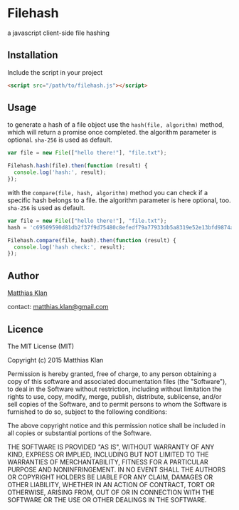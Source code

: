 # Filehash
a javascript client-side file hashing

## Installation

Include the script in your project

```html
<script src="/path/to/filehash.js"></script>
```

## Usage

to generate a hash of a file object use the `hash(file, algorithm)` method, which will return a promise once completed. the algorithm parameter is optional. `sha-256` is used as default.

```javascript
var file = new File(["hello there!"], "file.txt");

Filehash.hash(file).then(function (result) {
  console.log('hash:', result);
});
```

with the `compare(file, hash, algorithm)` method you can check if a specific hash belongs to a file. the algorithm parameter is here optional, too. `sha-256` is used as default.

```javascript
var file = new File(["hello there!"], "file.txt");
hash = 'c69509590d81db2f37f9d75480c8efedf79a77933db5a8319e52e13bfd9874a3';

Filehash.compare(file, hash).then(function (result) {
  console.log('hash check:', result);
});
```

## Author

[Matthias Klan](https://github.com/vaceta/)

contact: matthias.klan@gmail.com 


## Licence

The MIT License (MIT)

Copyright (c) 2015 Matthias Klan

Permission is hereby granted, free of charge, to any person obtaining a copy of
this software and associated documentation files (the "Software"), to deal in
the Software without restriction, including without limitation the rights to
use, copy, modify, merge, publish, distribute, sublicense, and/or sell copies of
the Software, and to permit persons to whom the Software is furnished to do so,
subject to the following conditions:

The above copyright notice and this permission notice shall be included in all
copies or substantial portions of the Software.

THE SOFTWARE IS PROVIDED "AS IS", WITHOUT WARRANTY OF ANY KIND, EXPRESS OR
IMPLIED, INCLUDING BUT NOT LIMITED TO THE WARRANTIES OF MERCHANTABILITY, FITNESS
FOR A PARTICULAR PURPOSE AND NONINFRINGEMENT. IN NO EVENT SHALL THE AUTHORS OR
COPYRIGHT HOLDERS BE LIABLE FOR ANY CLAIM, DAMAGES OR OTHER LIABILITY, WHETHER
IN AN ACTION OF CONTRACT, TORT OR OTHERWISE, ARISING FROM, OUT OF OR IN
CONNECTION WITH THE SOFTWARE OR THE USE OR OTHER DEALINGS IN THE SOFTWARE.
